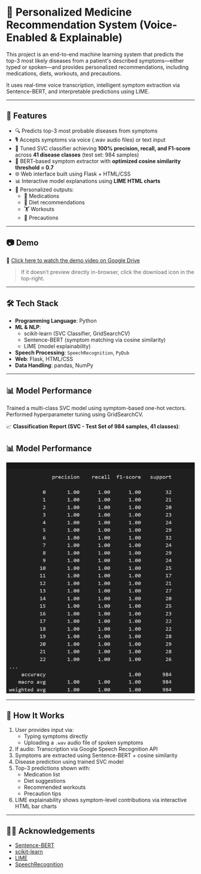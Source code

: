 # 🧠 Personalized Medicine Recommendation System (Voice-Enabled & Explainable)

This project is an end-to-end machine learning system that predicts the top-3 most likely diseases from a patient's described symptoms—either typed or spoken—and provides personalized recommendations, including medications, diets, workouts, and precautions.

It uses real-time voice transcription, intelligent symptom extraction via Sentence-BERT, and interpretable predictions using LIME.

---

## 🚀 Features

- 🔍 Predicts top-3 most probable diseases from symptoms
- 🎙️ Accepts symptoms via voice (.wav audio files) or text input
- 🤖 Tuned SVC classifier achieving **100% precision, recall, and F1-score** across **41 disease classes** (test set: 984 samples)
- 🧬 BERT-based symptom extractor with **optimized cosine similarity threshold = 0.7**
- 🌐 Web interface built using Flask + HTML/CSS
- 📊 Interactive model explanations using **LIME HTML charts**
- 🧠 Personalized outputs:
  - 💊 Medications
  - 🥗 Diet recommendations
  - 🏋️ Workouts
  - 🧼 Precautions

---

## 📷 Demo

🔗 [Click here to watch the demo video on Google Drive](https://drive.google.com/file/d/17YO_1d2iDu9mkfs2iLmomZcEegm3Q0PL/view?usp=sharing)

> If it doesn’t preview directly in-browser, click the download icon in the top-right.

---

## 🛠 Tech Stack

- **Programming Language**: Python
- **ML & NLP**:
  - scikit-learn (SVC Classifier, GridSearchCV)
  - Sentence-BERT (symptom matching via cosine similarity)
  - LIME (model explainability)
- **Speech Processing**: `SpeechRecognition`, `PyDub`
- **Web**: Flask, HTML/CSS
- **Data Handling**: pandas, NumPy

---

## 📊 Model Performance

Trained a multi-class SVC model using symptom-based one-hot vectors. Performed hyperparameter tuning using GridSearchCV.

📈 **Classification Report (SVC - Test Set of 984 samples, 41 classes)**:
## 📊 Model Performance
<p align="center">
  <img src="https://raw.githubusercontent.com/RahulP37/_medicine_recommen_/main/assets/Screenshot%202025-07-13%20074727.png" width="700">
</p>






---

## 🧪 How It Works

1. User provides input via:
   - Typing symptoms directly
   - Uploading a `.wav` audio file of spoken symptoms
2. If audio: Transcription via Google Speech Recognition API
3. Symptoms are extracted using Sentence-BERT + cosine similarity
4. Disease prediction using trained SVC model
5. Top-3 predictions shown with:
   - Medication list
   - Diet suggestions
   - Recommended workouts
   - Precaution tips
6. LIME explainability shows symptom-level contributions via interactive HTML bar charts

---







## 🙋‍♂️ Acknowledgements

- [Sentence-BERT](https://www.sbert.net/)
- [scikit-learn](https://scikit-learn.org/)
- [LIME](https://github.com/marcotcr/lime)
- [SpeechRecognition](https://pypi.org/project/SpeechRecognition/)

